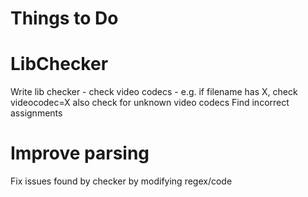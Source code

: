 # Things to Do 

# LibChecker
Write lib checker - check video codecs - e.g. if filename has X, check videocodec=X
also check for unknown video codecs
Find incorrect assignments

# Improve parsing
Fix issues found by checker by modifying regex/code